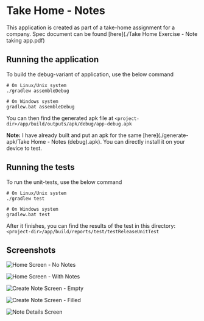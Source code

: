 # Take Home - Notes

This application is created as part of a take-home assignment for a company. Spec document can be found [here](./Take Home Exercise - Note taking app.pdf)

## Running the application

To build the debug-variant of application, use the below command

```shell
# On Linux/Unix system
./gradlew assembleDebug

# On Windows system
gradlew.bat assembleDebug
```

You can then find the generated apk file at `<project-dir>/app/build/outputs/apk/debug/app-debug.apk`

**Note:** I have already built and put an apk for the same [here](./generate-apk/Take Home - Notes (debug).apk). You can directly install it on your device to test.

## Running the tests

To run the unit-tests, use the below command

```shell
# On Linux/Unix system
./gradlew test

# On Windows system
gradlew.bat test
```

After it finishes, you can find the results of the test in this directory: `<project-dir>/app/build/reports/test/testReleaseUnitTest`

## Screenshots

![Home Screen - No Notes](https://github.com/VarunBarad/TakeHome-Notes/raw/master/screenshots/01%20Home%20Screen%20-%20No%20Notes.png)

![Home Screen - With Notes](https://github.com/VarunBarad/TakeHome-Notes/raw/master/screenshots/02%20Home%20Screen%20-%20With%20Notes.png)

![Create Note Screen - Empty](https://github.com/VarunBarad/TakeHome-Notes/raw/master/screenshots/03%20Create%20Note%20Screen%20-%20Empty.png)

![Create Note Screen - Filled](https://github.com/VarunBarad/TakeHome-Notes/raw/master/screenshots/04%20Create%20Note%20Screen%20-%20Filled.png)

![Note Details Screen](https://github.com/VarunBarad/TakeHome-Notes/raw/master/screenshots/05%20Note%20Details%20Screen.png)
